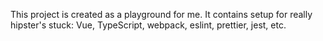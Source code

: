 This project is created as a playground for me.
It contains setup for really hipster's stuck: Vue, TypeScript, webpack, eslint, prettier, jest, etc.
